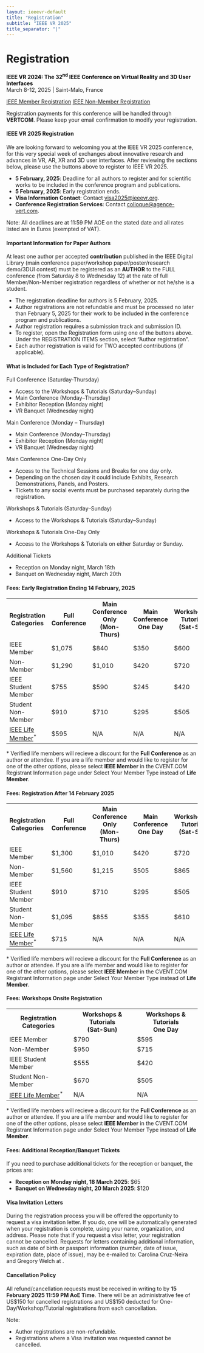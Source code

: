 ```yaml
---
layout: ieeevr-default
title: "Registration"
subtitle: "IEEE VR 2025"
title_separator: "|"
---
```

<script type="text/javascript">
	(function($) {
		$(function() {
			$("#accordion > div").accordion({ header: "h4", heightStyle: "content", active: false, collapsible: true });
		})
	})(jQuery);

    $(document).ready(function(){
		var email = ""; 
		var domain = "ieeevr.org"; 
		var domain_ieee = "computer.org"; 

		$('#item-1').click(); 
		
		email = "program2025"; 		
		$(".program").html("<span class='text-nowrap'><a href=javascript:location='" + "mail" + "to:" + email + "@" + domain + "'><i class='fas fa-fw fa-envelope-square emailIconSm' style=''></i><i class='emailTextSm'>" + email + "@" + domain + "</a></i></span>");   
	
	    email = "general2025"; 		
		$(".general").html("<span class='text-nowrap'><a href=javascript:location='" + "mail" + "to:" + email + "@" + domain + "'><i class='fas fa-fw fa-envelope-square emailIconSm' style=''></i><i class='emailTextSm'>" + email + "@" + domain + "</a></i></span>");  
		
	    email = "registration+VR"; 		
		$(".registration").html("<span class='text-nowrap'><a href=javascript:location='" + "mail" + "to:" + email + "@" + domain_ieee + "'><i class='fas fa-fw fa-envelope-square emailIconSm' style=''></i><i class='emailTextSm'>" + email + "@" + domain_ieee + "</a></i></span>");          

		email = "register2025"; 		
		register.innerHTML  = "<span class='text-nowrap'><a href=javascript:location='" + "mail" + "to:" + email + "@" + domain + "'><i class='fas fa-fw fa-envelope-square emailIconSm' style=''></i><i class='emailTextSm'>" + email + "@" + domain + "</a></i></span>";  

	});

	function openRegistration(type)
	{
		if (type == 'Member'){
			alert('A window is about to open which will take you to an IEEE Sign in page.  After you sign in with your IEEE credentials, you will then be re-directed to the CVENT.COM Registration page.');
			var newWind = window.open("https://cvent.me/OwvY8x?RefId=Member", 'Member Registration','titlebar=yes,toolbar=no,scrollbars=yes,width=700,height=700').focus
		}
		else{
			alert('A window is about to open which take you to the VERTCOM.COM Registration page.');
			var newWind = window.open("https://cvent.me/924x3y?RefId=Non-Member", 'Non-Member Registration','scrollbars=yes,width=700,height=700').focus
		}
			
	}
</script>

<h1 id="registration">Registration  <div class="floatRight"><span id="register"></span></div></h1>
<p>
	<strong style="color: black">IEEE VR 2024: The 32<sup>nd</sup> IEEE Conference on Virtual Reality and 3D User Interfaces </strong>
	<br>
	March 8-12, 2025 | Saint-Malo, France
	<br>
</p>

<p class="alignCenter">
	<a href="javascript:openRegistration('Member')" class="btn registration_button">IEEE Member Registration</a>
	<a href="javascript:openRegistration('Non-Member')" class="btn registration_button">IEEE Non-Member Registration</a>		
</p>
<p>
    Registration payments for this conference will be handled through <b>VERTCOM</b>. Please keep your email confirmation to modify your registration.
</p>

<div id="accordion">
<div>
	<h4 id="item-1">IEEE VR 2025 Registration</h4>	
	<div>		
		<p>We are looking forward to welcoming you at the IEEE VR 2025 conference, for this very special week of exchanges about innovative research and advances in VR, AR, XR and 3D user interfaces. 
		After reviewing the sections below, please use the buttons above to register to IEEE VR 2025.</p>
		<ul>
			<li><b>5 February, 2025</b>: Deadline for all authors to register and for scientific works to be included in the conference program and publications.</li>
			<li><b>5 February, 2025</b>: Early registration ends.</li>	
			<li><b>Visa Information Contact</b>: Contact <a target="_blank" href="mailto:visa2025@ieeevr.org">visa2025@ieeevr.org</a>.</li>
			<li><b>Conference Registration Services</b>: Contact <a target="_blank" href="mailto:colloque@agence-vert.com">colloque@agence-vert.com</a>.</li>	
		</ul>
		<p class="italic">
			Note: All deadlines are at 11:59 PM AOE on the stated date and all rates listed are in Euros (exempted of VAT).			
		</p>
	</div>
</div>
<div>
	<h4>Important Information for Paper Authors</h4>
	<div>
		<p>
			At least one author per accepted <b>contribution</b>  published in the IEEE Digital Library (main conference paper/workshop paper/poster/research demo/3DUI contest) must be registered as an <b>AUTHOR</b> to the <span class="bold">FULL conference</span> (from Saturday 8 to Wednesday 12) at the rate of <span class="bold">full Member/Non-Member registration</span> regardless of whether or not he/she is a student.
		</p>
		<ul>
			<li>The registration deadline for authors is <span class="bold">5 February, 2025.</span></li>
			<li>Author registrations are <span class="bold">not refundable</span> and must be processed no later than <span class="bold">February 5, 2025</span> for their work to be included in the conference program and publications.</li>		
			<li>Author registration requires a submission track and submission ID.</li>
			<li>To register, open the Registration form using one of the buttons above. Under the REGISTRATION ITEMS  section, select  “Author registration”.</li>
			<li>Each author registration is valid for <span class="bold">TWO</span> accepted contributions (if applicable).</li>	
		</ul>
	</div>
</div>
<div>
	<h4>What is Included for Each Type of Registration?</h4>
	<div>
		<p>
			<span class="bold">Full Conference (Saturday-Thursday)</span>
			<ul>
				<li>Access to the Workshops & Tutorials (Saturday–Sunday)</li>
				<li>Main Conference (Monday–Thursday)</li>
				<li>Exhibitor Reception (Monday night)</li>
				<li>VR Banquet (Wednesday night)</li>
			</ul>
		</p>
		<p>
			<span class="bold">Main Conference (Monday – Thursday)</span>
			<ul>
				<li>Main Conference (Monday–Thursday)</li>
				<li>Exhibitor Reception (Monday night)</li>
				<li>VR Banquet (Wednesday night)</li>
			</ul>
		</p>
		<p>
			<span class="bold">Main Conference One-Day Only</span>
			<ul>
				<li>Access to the Technical Sessions and Breaks for one day only.</li>
				<li>Depending on the chosen day it could include Exhibits, Research Demonstrations, Panels, and Posters.</li>
				<li>Tickets to any social events must be purchased separately during the registration.</li>
			</ul>
		</p>
		<p>
			<span class="bold">Workshops & Tutorials (Saturday–Sunday)</span>
			<ul>
				<li>Access to the Workshops & Tutorials (Saturday–Sunday)</li>
			</ul>
		</p>
		<p>
			<span class="bold">Workshops & Tutorials One-Day Only</span>
			<ul>
				<li>Access to the Workshops & Tutorials on either Saturday or Sunday.</li>
			</ul>
		</p>
		<p>
			<span class="bold">Additional Tickets</span>
			<ul>
				<li>Reception on Monday night, March 18th</li>
				<li>Banquet on Wednesday night, March 20th</li>
			</ul>
		</p>
	</div>
</div>
<div>	
	<h4>Fees: Early Registration Ending 14 February, 2025</h4>
	<div>
		<table class="registration-table">
			<tr>
				<th>Registration Categories</th>
				<th>Full Conference</th>				
				<th>Main Conference Only<br>(Mon-Thurs)</th>				
				<th>Main Conference<br>One Day</th>				
				<th>Workshops&nbsp;& Tutorials<br>(Sat-Sun)</th>				
				<th>Workshops&nbsp;& Tutorials<br>One Day</th>
			</tr>
			<tr>
				<td>IEEE Member</td>
				<td>$1,075</td>
				<td>$840</td>
				<td>$350</td>
				<td>$600</td>
				<td>$450</td>
			</tr>
			<tr>
				<td>Non-Member</td>
				<td>$1,290</td>
				<td>$1,010</td>
				<td>$420</td>
				<td>$720</td>
				<td>$540</td>
			</tr>
			<tr>
				<td>IEEE Student Member</td>
				<td>$755</td>
				<td>$590</td>
				<td>$245</td>
				<td>$420</td>
				<td>$315</td>
			</tr>
			<tr>
				<td>Student Non-Member</td>
				<td>$910</td>
				<td>$710</td>
				<td>$295</td>
				<td>$505</td>
				<td>$380</td>
			</tr>
			<tr>
				<td><a href="https://www.ieee.org/communities/life-members/index.html" target="_blank">IEEE Life Member</a><sup>*</sup></td>
				<td>$595</td>
				<td>N/A</td>
				<td>N/A</td>
				<td>N/A</td>
				<td>N/A</td>
			</tr>
		</table>
		<p class="tiny_print italic">* Verified life members will recieve a discount for the <b>Full Conference</b> as an author or attendee. If you are a life member and would like to register for one of the other options, please select <b>IEEE Member</b> in the CVENT.COM Registrant Information page under Select Your Member Type instead of <b>Life Member</b>.</p>
	</div>
</div>
<div>
	<h4>Fees: Registration After 14 February 2025</h4>
	<div>
		<table class="registration-table">
			<tr>
				<th>Registration Categories</th>
				<th>Full Conference</th>				
				<th>Main Conference Only<br>(Mon-Thurs)</th>				
				<th>Main Conference<br>One Day</th>				
				<th>Workshops&nbsp;& Tutorials<br>(Sat-Sun)</th>				
				<th>Workshops&nbsp;& Tutorials<br>One Day</th>
			</tr>
			<tr>
				<td>IEEE Member</td>
				<td>$1,300</td>
				<td>$1,010</td>
				<td>$420</td>
				<td>$720</td>
				<td>$540</td>
			</tr>
			<tr>
				<td>Non-Member</td>
				<td>$1,560</td>
				<td>$1,215</td>
				<td>$505</td>
				<td>$865</td>
				<td>$650</td>
			</tr>
			<tr>
				<td>IEEE Student Member</td>
				<td>$910</td>
				<td>$710</td>
				<td>$295</td>
				<td>$505</td>
				<td>$380</td>
			</tr>
			<tr>
				<td>Student Non-Member</td>
				<td>$1,095</td>
				<td>$855</td>
				<td>$355</td>
				<td>$610</td>
				<td>$460</td>
			</tr>
			<tr>
				<td><a href="https://www.ieee.org/communities/life-members/index.html" target="_blank">IEEE Life Member</a><sup>*</sup></td>
				<td>$715</td>
				<td>N/A</td>
				<td>N/A</td>
				<td>N/A</td>
				<td>N/A</td>
			</tr>
		</table>		
		<p class="tiny_print italic">* Verified life members will recieve a discount for the <b>Full Conference</b> as an author or attendee. If you are a life member and would like to register for one of the other options, please select <b>IEEE Member</b> in the CVENT.COM Registrant Information page under Select Your Member Type instead of <b>Life Member</b>.</p>
	</div>
</div>
<div>
	<h4>Fees: Workshops Onsite Registration</h4>
	<div>
		<table class="registration-table">
			<tr>
				<th class="valignBottom alignCenter">Registration Categories</th>
				<th class="valignBottom alignCenter">Workshops&nbsp;& Tutorials<br>(Sat-Sun)</th>				
				<th class="valignBottom alignCenter">Workshops&nbsp;& Tutorials<br>One Day</th>
			</tr>
			<tr>
				<td>IEEE Member</td>
				<td>$790</td>
				<td>$595</td>
			</tr>
			<tr>
				<td>Non-Member</td>
				<td>$950</td>
				<td>$715</td>
			</tr>
			<tr>
				<td>IEEE Student Member</td>
				<td>$555</td>
				<td>$420</td>
			</tr>
			<tr>
				<td>Student Non-Member</td>
				<td>$670</td>
				<td>$505</td>
			</tr>
			<tr>
				<td><a href="https://www.ieee.org/communities/life-members/index.html" target="_blank">IEEE Life Member</a><sup>*</sup></td>
				<td>N/A</td>
				<td>N/A</td>
			</tr>
		</table>	
		<p class="tiny_print italic">* Verified life members will recieve a discount for the <b>Full Conference</b> as an author or attendee. If you are a life member and would like to register for one of the other options, please select <b>IEEE Member</b> in the CVENT.COM Registrant Information page under Select Your Member Type instead of <b>Life Member</b>.</p>
	</div>
</div>
<div>
	<h4>Fees: Additional Reception/Banquet Tickets</h4>
	<div>
		<p>If you need to purchase additional tickets for the reception or banquet, the prices are:</p>
		<ul>
			<li><b>Reception on Monday night, 18 March 2025</b>: $65</li>
			<li><b>Banquet on Wednesday night, 20 March 2025</b>: $120</li>		
		</ul>
	</div>
</div>
<div>
	<h4>Visa Invitation Letters</h4>
	<div>
		<p>
			During the registration process you will be offered the opportunity to request a visa invitation letter. If you do, one will be automatically generated when your registration is complete, using your name, organization, and address.  <span class="warning">Please note that if you request a visa letter, your registration cannot be cancelled.</span> Requests for letters containing additional information, such as date of birth or passport information (number, date of issue, expiration date, place of issue), may be e-mailed to: Carolina Cruz-Neira and Gregory Welch at <span class="general"></span>. 
		</p>
	</div>	
</div>
<div>
	<h4>Cancellation Policy</h4>
	<div>
		<p>
			All refund/cancellation requests must be received in writing to <span class="registration"></span> by <b>15 February 2025 11:59 PM AoE Time</b>. There will be an administrative fee of US$150 for cancelled registrations and US$150 deducted for One-Day/Workshop/Tutorial registrations from each cancellation.
		</p>
		<p>
			Note:
			<ul>
				<li>Author registrations are non-refundable.</li>
				<li>Registrations where a Visa invitation was requested cannot be cancelled.</li>
			</ul>
		</p>
	</div>
</div>
</div>